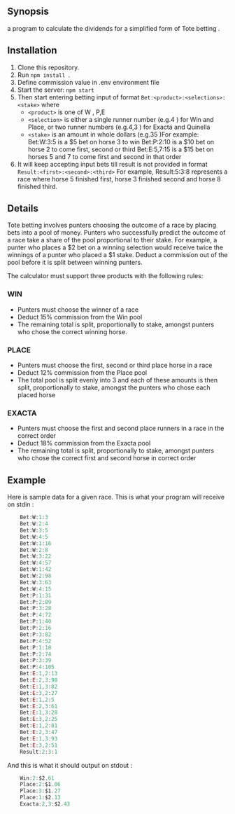 ## Synopsis

a program to calculate the dividends for a simplified form of Tote betting .

## Installation

1. Clone this repository.
2. Run `npm install `.
4. Define commission value in .env environment file
3. Start the server: `npm start`
5. Then start entering betting input of format `Bet:<product>:<selections>:<stake>` where
	- `<product>` is one of W , P,E
	- `<selection>` is either a single runner number (e.g.4 ) for Win and Place, or two runner numbers (e.g.4,3 ) for Exacta and Quinella
	- `<stake>` is an amount in whole dollars (e.g.35 )For example:
	Bet:W:3:5 is a $5 bet on horse 3 to win 
	Bet:P:2:10 is a $10 bet on horse 2 to come first, second or third 
	Bet:E:5,7:15 is a $15 bet on horses 5 and 7 to come first and second in that order
6. It will keep accepting input bets till result is not provided in format `Result:<first>:<second>:<third>`
For example,
Result:5:3:8 represents a race where horse 5 finished first, horse 3 finished second and horse 8 finished third.

## Details
Tote betting involves punters choosing the outcome of a race by placing bets into a pool of money. Punters
who successfully predict the outcome of a race take a share of the pool proportional to their stake. For
example, a punter who places a $2 bet on a winning selection would receive twice the winnings of a punter
who placed a $1 stake. Deduct a commission out of the pool before it is split between winning punters.

The calculator must support three products with the following rules:
### WIN
 - Punters must choose the winner of a race
 - Deduct 15% commission from the Win pool
 - The remaining total is split, proportionally to stake, amongst punters who chose the correct winning horse.
### PLACE
 - Punters must choose the first, second or third place horse in a race
 - Deduct 12% commission from the Place pool
 - The total pool is split evenly into 3 and each of these amounts is then split, proportionally to stake,
    amongst the punters who chose each placed horse
### EXACTA
 - Punters must choose the first and second place runners in a race in the correct order
 - Deduct 18% commission from the Exacta pool
 - The remaining total is split, proportionally to stake, amongst punters who chose the correct first and
   second horse in correct order

## Example
Here is sample data for a given race. This is what your program will receive on stdin :

```js
	Bet:W:1:3
	Bet:W:2:4
	Bet:W:3:5
	Bet:W:4:5
	Bet:W:1:16
	Bet:W:2:8
	Bet:W:3:22
	Bet:W:4:57
	Bet:W:1:42
	Bet:W:2:98
	Bet:W:3:63
	Bet:W:4:15
	Bet:P:1:31
	Bet:P:2:89
	Bet:P:3:28
	Bet:P:4:72
	Bet:P:1:40
	Bet:P:2:16
	Bet:P:3:82
	Bet:P:4:52
	Bet:P:1:18
	Bet:P:2:74
	Bet:P:3:39
	Bet:P:4:105
	Bet:E:1,2:13
	Bet:E:2,3:98
	Bet:E:1,3:82
	Bet:E:3,2:27
	Bet:E:1,2:5
	Bet:E:2,3:61
	Bet:E:1,3:28
	Bet:E:3,2:25
	Bet:E:1,2:81
	Bet:E:2,3:47
	Bet:E:1,3:93
	Bet:E:3,2:51
	Result:2:3:1
```

And this is what it should output on stdout :

```js
	Win:2:$2.61
	Place:2:$1.06
	Place:3:$1.27
	Place:1:$2.13
	Exacta:2,3:$2.43
```
